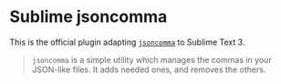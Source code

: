 # Sublime jsoncomma

This is the official plugin adapting [`jsoncomma`][] to Sublime Text 3. 

> `jsoncomma` is a simple utility which manages the commas in your JSON-like files. It adds needed ones, and removes the others.

[`jsoncomma`]: http://jsoncomma.github.io